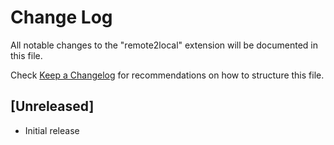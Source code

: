 # Change Log
All notable changes to the "remote2local" extension will be documented in this file.

Check [Keep a Changelog](http://keepachangelog.com/) for recommendations on how to structure this file.

## [Unreleased]
- Initial release